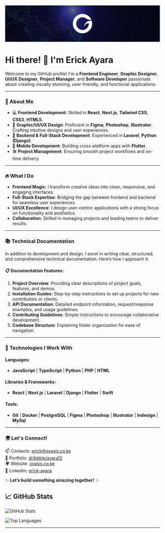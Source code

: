 ![Banner](https://github.com/OvasisGroup/OvasisGroup/blob/main/assets/ovagroup.jpg)

<!--
**OvasisGroup/OvasisGroup** is a ✨ _special_ ✨ repository because its `README.md` (this file) appears on your GitHub profile.

Here are some ideas to get you started:

- 🔭 I’m currently working on ...
- 🌱 I’m currently learning ...
- 👯 I’m looking to collaborate on ...
- 🤔 I’m looking for help with ...
- 💬 Ask me about ...
- 📫 How to reach me: ...
- 😄 Pronouns: ...
- ⚡ Fun fact: ...
-->
# Hi there! 👋 I'm Erick Ayara

Welcome to my GitHub profile! I'm a **Frontend Engineer**, **Graphic Designer**, **UI/UX Designer**, **Project Manager**, and **Software Developer** passionate about creating visually stunning, user-friendly, and functional applications. 

---

### 🌟 About Me

- 💻 **Frontend Development**: Skilled in **React**, **Next.js**, **Tailwind CSS**, **CSS3**, **HTML5**.
- 🎨 **Graphic/UI/UX Design**: Proficient in **Figma**, **Photoshop**, **Illustrator**. Crafting intuitive designs and user experiences.
- 🔧 **Backend & Full-Stack Development**: Experienced in **Laravel**, **Python (Django)**.
- 📱 **Mobile Development**: Building cross-platform apps with **Flutter**.
- 🛠 **Project Management**: Ensuring smooth project workflows and on-time delivery.

---

### 🔥 What I Do

- **Frontend Magic**: I transform creative ideas into clean, responsive, and engaging interfaces.
- **Full-Stack Expertise**: Bridging the gap between frontend and backend for seamless user experiences.
- **UI/UX Excellence**: I design user-centric applications with a strong focus on functionality and aesthetics.
- **Collaboration**: Skilled in managing projects and leading teams to deliver results.

---

### 📚 Technical Documentation

In addition to development and design, I excel in writing clear, structured, and comprehensive technical documentation. Here’s how I approach it:

#### 📋 **Documentation Features:**
1. **Project Overview**: Providing clear descriptions of project goals, features, and demos.
2. **Installation Guides**: Step-by-step instructions to set up projects for new contributors or clients.
3. **API Documentation**: Detailed endpoint information, request/response examples, and usage guidelines.
4. **Contributing Guidelines**: Simple instructions to encourage collaborative development.
5. **Codebase Structure**: Explaining folder organization for ease of navigation.

---

### 🚀 Technologies I Work With

#### Languages:
- **JavaScript** | **TypeScript** | **Python** | **PHP** | **HTML**

#### Libraries & Frameworks:
- **React** | **Next.js** | **Laravel** | **Django** | **Flutter** | **Swift**

#### Tools:
- **Git** | **Docker** | **PostgreSQL** | **Figma** | **Photoshop** | **Illustrator**  | **Indesign** | **MySql**

---

### 🌍 Let's Connect!

📫 Contacts: [erick@ovasis.co.ke](mailto:erick@ovasis.co.ke)  
🌈 Portfolio: [dribbble/ayara12](https://dribbble.com/ayara12)   
🌍 Website: [ovasis.co.ke](https://ovasis.co.ke)   
💼 Linkedin: [erick-ayara](https://www.linkedin.com/in/erick-ayara/)   

✨ **Let’s build something amazing together!** ✨


## 📈 GitHub Stats

![GitHub Stats](https://github-readme-stats.vercel.app/api?username=yourusername&show_icons=true&theme=radical)

![Top Languages](https://github-readme-stats.vercel.app/api/top-langs/?username=yourusername&layout=compact&theme=radical)

---
